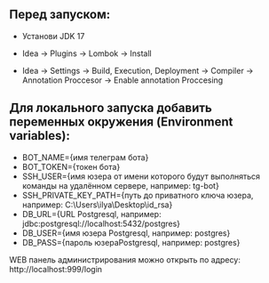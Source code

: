 ## Перед запуском:

- Установи JDK 17
* Idea -> Plugins -> Lombok -> Install
+ Idea -> Settings -> Build, Execution, Deployment -> Compiler -> Annotation Proccesor -> Enable annotation Proccesing

## Для локального запуска добавить переменных окружения (Environment variables):

- BOT_NAME={имя телеграм бота}
- BOT_TOKEN={токен бота}
- SSH_USER={имя юзера от имени которого будут выполняться команды на удалённом сервере, например: tg-bot}
- SSH_PRIVATE_KEY_PATH={путь до приватного ключа юзера, например: C:\Users\ilya\Desktop\id_rsa}
- DB_URL={URL Postgresql, например: jdbc:postgresql://localhost:5432/postgres}
- DB_USER={имя юзера Postgresql, например: postgres}
- DB_PASS={пароль юзераPostgresql, например: postgres}

WEB панель администрирования можно открыть по адресу: http://localhost:999/login
